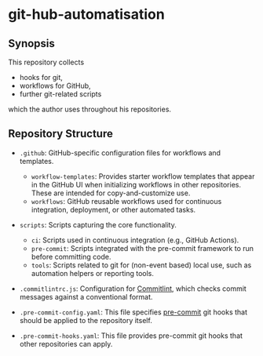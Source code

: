 # git-hub-automatisation

## Synopsis

This repository collects

- hooks for git,
- workflows for GitHub,
- further git-related scripts

which the author uses throughout his repositories.

## Repository Structure

- `.github`: GitHub-specific configuration files for workflows and templates.
    - `workflow-templates`: Provides starter workflow templates that appear in the GitHub UI when initializing workflows in other repositories. These are intended for copy-and-customize use.
    - `workflows`: GitHub reusable workflows used for continuous integration, deployment, or other automated tasks.

- `scripts`: Scripts capturing the core functionality.  
    - `ci`: Scripts used in continuous integration (e.g., GitHub Actions).  
    - `pre-commit`: Scripts integrated with the pre-commit framework to run before committing code.
    - `tools`: Scripts related to git for (non-event based) local use, such as automation helpers or reporting tools.

- `.commitlintrc.js`: Configuration for [Commitlint](https://github.com/conventional-changelog/commitlint), which checks commit messages against a conventional format.

- `.pre-commit-config.yaml`: This file specifies [pre-commit](https://pre-commit.com) git hooks that should be applied to the repository itself.

- `.pre-commit-hooks.yaml`: This file provides pre-commit git hooks that other repositories can apply.
